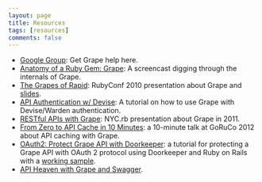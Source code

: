 ```yaml
---
layout: page
title: Resources
tags: [resources]
comments: false
---
```


* [Google Group](https://groups.google.com/group/ruby-grape): Get Grape help here.
* [Anatomy of a Ruby Gem: Grape](https://vimeo.com/98830727): A screencast digging through the internals of Grape.
* [The Grapes of Rapid](http://confreaks.net/videos/475-rubyconf2010-the-grapes-of-rapid): RubyConf 2010 presentation about Grape and [slides](https://github.com/downloads/ruby-grape/grape/The%20Grapes%20of%20Rapid.pdf).
* [API Authentication w/ Devise](http://code.dblock.org/grape-api-authentication-w-devise): A tutorial on how to use Grape with Devise/Warden authentication.
* [RESTful APIs with Grape](http://www.slideshare.net/dblockdotorg/building-restful-apis-w-grape): NYC.rb presentation about Grape in 2011.
* [From Zero to API Cache in 10 Minutes](http://www.confreaks.com/videos/986-goruco2012-from-zero-to-api-cache-w-grape-mongodb-in-10-minutes): a 10-minute talk at GoRuCo 2012 about API caching with Grape.
* [OAuth2: Protect Grape API with Doorkeeper](http://blog.yorkxin.org/posts/2013/11/05/oauth2-tutorial-grape-api-doorkeeper-en): a tutorial for protecting a Grape API with OAuth 2 protocol using Doorkeeper and Ruby on Rails with a [working sample](https://github.com/chitsaou/oauth2-api-sample).
* [API Heaven with Grape and Swagger](http://bitboxer.de/2014/02/09/rails-api/).
